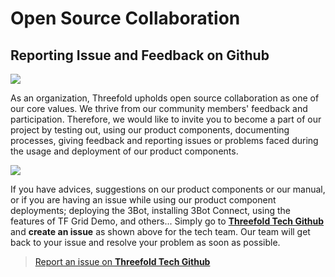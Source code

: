 # Open Source Collaboration

## Reporting Issue and Feedback on Github 

![](tftech_github.png)

As an organization, Threefold upholds open source collaboration as one of our core values. We thrive from our community members' feedback and participation. Therefore, we would like to invite you to become a part of our project by testing out, using our product components, documenting processes, giving feedback and reporting issues or problems faced during the usage and deployment of our product components.

![](tftech_github2.png)

If you have advices, suggestions on our product components or our manual, or if you are having an issue while using our product component deployments; deploying the 3Bot, installing 3Bot Connect, using the features of TF Grid Demo, and others... Simply go to [__Threefold Tech Github__](https://github.com/threefoldtech/home/issues) and __create an issue__ as shown above for the tech team. Our team will get back to your issue and resolve your problem as soon as possible.

> [Report an issue on __Threefold Tech Github__](https://github.com/threefoldtech/home/issues)